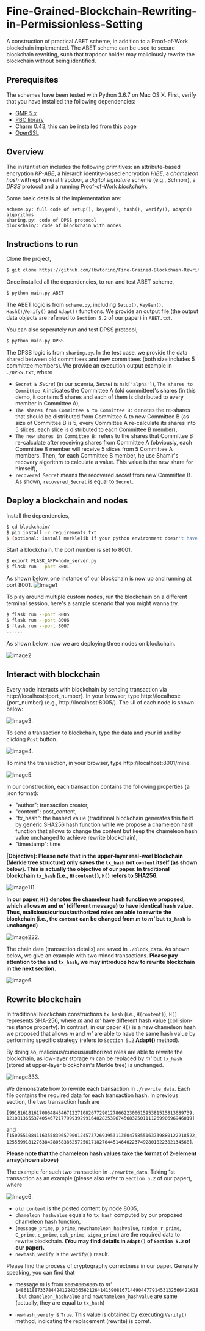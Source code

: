 # Fine-Grained-Blockchain-Rewriting-in-Permissionless-Setting

A construction of practical ABET scheme, in addition to a Proof-of-Work blockchain implemented.
The ABET scheme can be used to secure blockchain rewriting, such that trapdoor holder may maliciously rewrite the blockchain without being identified.

## Prerequisites

The schemes have been tested with Python 3.6.7 on Mac OS X. First, verify that you have installed the following dependencies:

- [GMP 5.x](https://gmplib.org)
- [PBC library](https://crypto.stanford.edu/pbc/download.html)
- Charm 0.43, this can be installed from [this](https://github.com/JHUISI/charm/releases) page
- [OpenSSL](https://www.openssl.org/source)

## Overview

The instantiation includes the following primitives: an attribute-based encryption *KP-ABE*,
a hierarch identity-based encryption *HIBE*, a *chameleon hash* with ephemeral trapdoor, a *digital signature* scheme (e.g., Schnorr), a *DPSS* protocol and a running Proof-of-Work *blockchain*.

Some basic details of the implementation are:
```
scheme.py: full code of setup(), keygen(), hash(), verify(), adapt() algorithms
sharing.py: code of DPSS protocol 
blockchain/: code of blockchain with nodes
```

## Instructions to run

Clone the project,

```sh
$ git clone https://github.com/lbwtorino/Fine-Grained-Blockchain-Rewriting-in-Permissionless-Setting.git
```

Once installed all the dependencies, to run and test ABET scheme, 
```sh
$ python main.py ABET
```
The ABET logic is from `scheme.py`, including `Setup()`, `KeyGen()`, `Hash()`,`Verify()`
and `Adapt()` functions.
We provide an output file (the output data objects are referred to `Section 5.2` of our paper) in `ABET.txt`.


You can also seperately run and test DPSS protocol, 
```sh
$ python main.py DPSS
```
The DPSS logic is from `sharing.py`. In the test case, we provide the data shared between 
old committees and new committees (both size includes 5 committee members).
We provide an execution output example in `./DPSS.txt`, where 
- `Secret` is *Secret* (in our scenria, *Secret* is `msk['alpha']`), `The shares to Committee A` indicates the Committee A (old committee)'s shares (in this demo, it contains 5 shares and each of them is distributed to every member in Committee A),
- `The shares from Committee A to Committee B:` denotes the re-shares that should be distributed from Committee A to new Committee B (as size of Committee B is 5, every Committee A re-calculate its shares into 5 slices, each slice is distributed to each Committee B member),
- `The new shares in Committee B:` refers to the shares that Committee B re-calculate after receiving shares from Committee A (obviously, each Committee B member will receive 5 slices from 5 Committee A members. Then, for each Committee B member, he use Shamir's recovery algorithm to calculate a value.
 This value is the new share for himself),
- `recovered_Secret` means the recovered *secret* from new Committee B. 
As shown, `recovered_Secret` is equal to `Secret`.


## Deploy a blockchain and nodes

Install the dependencies,

```sh
$ cd blockchain/
$ pip install -r requirements.txt
$ (optional: install merklelib if your python environment doesn't have before, refer to node_server.py line 7)
```

Start a blockchain, the port number is set to 8001,

```sh
$ export FLASK_APP=node_server.py
$ flask run --port 8001
```




As shown below, one instance of our blockchain is now up and running at port 8001.
![Image1](./result/server8001.png)



To play around multiple custom nodes, run the blockchain on a different terminal session,
 here's a sample scenario that you might wanna try. 

<!-- ```sh
$ python run_app.py
``` -->
<!-- The application should be up and running at [http://localhost:5000](http://localhost:5000). -->
```sh
$ flask run --port 8005
$ flask run --port 8006
$ flask run --port 8007
......
```
As shown below, now we are deploying three nodes on blockchain.

![Image2](./result/node_three.png)

## Interact with blockchain

Every node interacts with blockchain by sending transaction via http://localhost:{port_number}.
In your browser, type http://localhost:{port_number} (e.g., http://localhost:8005/).
The UI of each node is shown below:

![Image3](./result/ui1.png).

To send a transaction to blockchain, type the data and your id and by clicking `Post` button.

![Image4](./result/ui2.png).

To mine the transaction, in your browser, type http://localhost:8001/mine.

![Image5](./result/ui3.png).

In our construction, each transaction contains the following properties (a json format):
- "author": transaction creator,
- "content": post_content,
- "tx_hash": the hashed value (traditional blockchain generates this field by generic SHA256 hash function while we propose a chameleon hash function that allows to change the content but keep the chameleon hash value unchanged to achieve rewrite blockchain),
- "timestamp": time

**[Objective]: Please note that in the upper-layer real-worl blockchain (Merkle tree structure) only saves the `tx_hash` not `content` itself (as shown below). This is actually the objective of our paper. In traditional blockchain `tx_hash` (i.e., `H(content)`), `H()` refers to SHA256.**

![Image111](./result/merkle.png).


**In our paper, `H()` denotes the chameleon hash function we proposed, which allows *m* and *m'* (different message) to have identical hash value. Thus, malicious/curious/authorized roles are able to rewrite the blockchain (i.e., the `content` can be changed from *m* to *m'* but `tx_hash` is unchanged)**

![Image222](./result/merkle-merkle.png).


The chain data (transaction details) are saved in `./block_data`. As shown below, 
we give an example with two mined transactions. 
**Please pay attention to the and `tx_hash`, we may introduce how to rewrite blockchain in the next section.**

![Image6](./result/ui4.png).


## Rewrite blockchain
In traditional blockchain constructions `tx_hash` (i.e., `H(content)`), 
`H()` represents SHA-256, where *m* and *m'* have different hash value (collision-resistance property).
In contrast, in our paper `H()` is a new chameleon hash we proposed 
that allows *m* and *m'* are able to have the same hash value by performing specific strategy (refers to `Section 5.2` **Adapt()** method). 

By doing so, malicious/curious/authorized roles
are able to rewrite the blockchain, as low-layer storage *m* can be replaced by *m'*
but `tx_hash` (stored at upper-layer blockchain's Merkle tree) is unchanged.

![Image333](./result/merkle-merkle.png).


We demonstrate how to rewrite each transaction in `./rewrite_data`. Each file contains the
required data for each transaction hash. In previous section,
the two transaction hash are 

`[9918161816170064845467122710826772901278662230061595381515813689739, 12108136553740546721779993929916482825396745683250111126990696946019]`

and `[15025510841163558396579001245737269395311360475855163739880122218522, 1255599181276384280583862572561718270445146402237492801822382134568]`.

**Please note that the chameleon hash values take the format of 2-element array(shown above)**


The example for such two transaction in `./rewrite_data`. Taking 1st transaction as an example (please
also refer to `Section 5.2` of our paper), where

![Image6](./result/ui5.png).

- `old content` is the posted content by node 8005,  
- `chameleon_hashvalue`
equals to `tx_hash` computed by our proposed chameleon hash function,  
- (`message_prime`, `p_prime`, `newchameleon_hashvalue`, `random_r_prime`, `C_prime`,
`c_prime`, `epk_prime`, `sigma_prime`) are the required data to rewrite blockchain. 
**(You may find details in `Adapt()` of `Section 5.2` of our paper).**
- `newhash_verify` is the `Verify()` result.

Please find the process of cryptography correctness in our paper.
Generally speaking, you can find that 

-  message *m* is from `800580058005` to *m'* `1486118873378442412242365621264141390816714490447791453132566421618`,
but `chameleon_hashvalue` and `newchameleon_hashvalue` are same (actually,
they are equal to `tx_hash`)

- `newhash_verify` is `True`. This value is obtained by executing `Verify()` method, indicating the replacement (rewrite) is corret.







